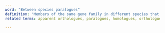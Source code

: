 ```yaml
---
word: "Between species paralogues"
definition: "Members of the same gene family in different species that are not direct orthologues. In a gene tree, these genes are separated by a duplication node."
related terms: apparent orthologues, paralogues, homologues, orthologues, within species paralogues

---
```

